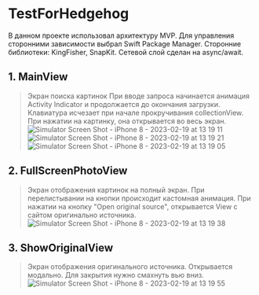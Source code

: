 # TestForHedgehog
В данном проекте использовал архитектуру MVP.
Для управления сторонними зависимости выбрал Swift Package Manager.
Сторонние библиотеки: KingFisher, SnapKit.
Сетевой слой сделан на async/await.

## 1. MainView
>Экран поиска картинок
>При вводе запроса начинается анимация Activity Indicator и продолжается до окончания загрузки.
>Клавиатура исчезает при начале прокручивания collectionView.
>При нажатии на картинку, она открывается во весь экран.
>![Simulator Screen Shot - iPhone 8 - 2023-02-19 at 13 19 11](https://user-images.githubusercontent.com/95681991/219942361-c1f8bd05-084d-4a82-abef-f419a212777c.png)
>![Simulator Screen Shot - iPhone 8 - 2023-02-19 at 13 19 21](https://user-images.githubusercontent.com/95681991/219942472-183eefa8-0bfb-4321-a763-128de41a7f4c.png)
>![Simulator Screen Shot - iPhone 8 - 2023-02-19 at 13 19 05](https://user-images.githubusercontent.com/95681991/219942476-52ffbc1a-4483-4b9f-96dd-3c39b55da5de.png)

## 2. FullScreenPhotoView
> Экран отображения картинок на полный экран.
>При перелистывании на кнопки происходит кастомная анимация.
>При нажатии на кнопку "Open original source", открывается View с сайтом оригинально источника.
>![Simulator Screen Shot - iPhone 8 - 2023-02-19 at 13 19 38](https://user-images.githubusercontent.com/95681991/219942675-efafb693-7a66-48d1-b5c2-8506933e6815.png)

## 3. ShowOriginalView
>Экран отображения оригинального источника.
>Открывается модально. Для закрытия нужно смахнуть вью вниз.
> ![Simulator Screen Shot - iPhone 8 - 2023-02-19 at 13 19 55](https://user-images.githubusercontent.com/95681991/219942899-42a2610d-da9a-48b5-8e07-a7980f14820e.png)
